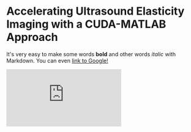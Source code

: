 # Accelerating Ultrasound Elasticity Imaging with a CUDA-MATLAB Approach

It's very easy to make some words **bold** and other words *italic* with Markdown. You can even [link to Google!](http://google.com)

![Image of Yaktocat](https://github.com/mturney2/Final-Project-Code/blob/master/DEMO/DEMO_run_result.pdf)
